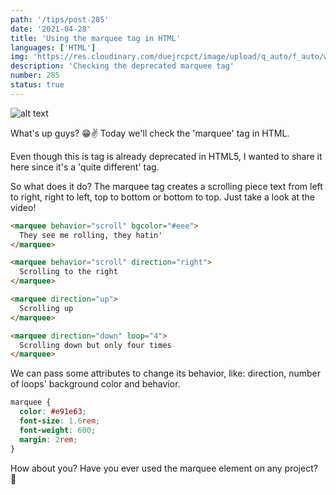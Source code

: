 ```yaml
---
path: '/tips/post-285'
date: '2021-04-28'
title: 'Using the marquee tag in HTML'
languages: ['HTML']
img: 'https://res.cloudinary.com/duejrcpct/image/upload/q_auto/f_auto/w_1000/v1619612364/tips/285-1_nmbpt1.png'
description: 'Checking the deprecated marquee tag'
number: 285
status: true
---
```


![alt text](https://res.cloudinary.com/duejrcpct/image/upload/q_auto/v1619612355/tips/285-2_ft6qaw.gif 'Marquee tag')

What's up guys? 😁✌️
Today we'll check the 'marquee' tag in HTML.

Even though this is tag is already deprecated in HTML5, I wanted to share it here since it's a 'quite different' tag.

So what does it do? The marquee tag creates a scrolling piece text from left to right, right to left, top to bottom or bottom to top. Just take a look at the video!

```html
<marquee behavior="scroll" bgcolor="#eee">
  They see me rolling, they hatin'
</marquee>

<marquee behavior="scroll" direction="right">
  Scrolling to the right
</marquee>

<marquee direction="up">
  Scrolling up
</marquee>

<marquee direction="down" loop="4">
  Scrolling down but only four times
</marquee>
```

We can pass some attributes to change its behavior, like: direction, number of loops' background color and behavior.

```css
marquee {
  color: #e91e63;
  font-size: 1.6rem;
  font-weight: 600;
  margin: 2rem;
}
```

How about you? Have you ever used the marquee element on any project? 🤔
